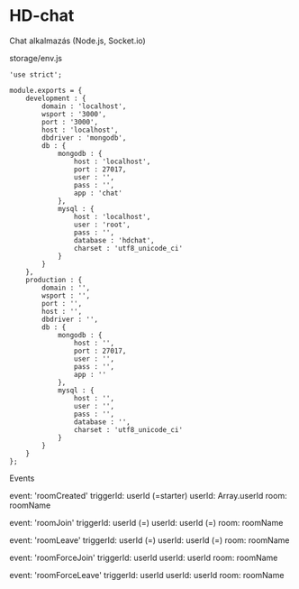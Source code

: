 # HD-chat
Chat alkalmazás (Node.js, Socket.io)

storage/env.js

    'use strict';

    module.exports = {
        development : {
            domain : 'localhost',
            wsport : '3000',
            port : '3000',
            host : 'localhost',
            dbdriver : 'mongodb',
            db : {
                mongodb : {
                    host : 'localhost',
                    port : 27017,
                    user : '',
                    pass : '',
                    app : 'chat'
                },
                mysql : {
                    host : 'localhost',
                    user : 'root',
                    pass : '',
                    database : 'hdchat',
                    charset : 'utf8_unicode_ci'
                }
            }
        },
        production : {
            domain : '',
            wsport : '',
            port : '',
            host : '',
            dbdriver : '',
            db : {
                mongodb : {
                    host : '',
                    port : 27017,
                    user : '',
                    pass : '',
                    app : ''
                },
                mysql : {
                    host : '',
                    user : '',
                    pass : '',
                    database : '',
                    charset : 'utf8_unicode_ci'
                }
            }
        }
    };

Events

event: 'roomCreated'
triggerId: userId (=starter)
userId: Array.userId
room: roomName

event: 'roomJoin'
triggerId: userId (=)
userId: userId (=)
room: roomName

event: 'roomLeave'
triggerId: userId (=)
userId: userId (=)
room: roomName

event: 'roomForceJoin'
triggerId: userId
userId: userId
room: roomName

event: 'roomForceLeave'
triggerId: userId
userId: userId
room: roomName

